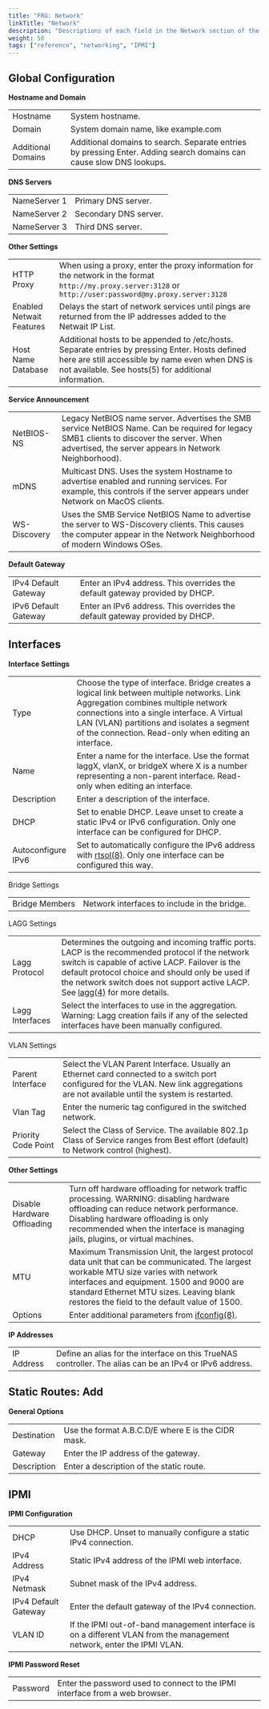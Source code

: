 ```yaml
---
title: "FRG: Network"
linkTitle: "Network"
description: "Descriptions of each field in the Network section of the TrueNAS web interface."
weight: 50
tags: ["reference", "networking", "IPMI"]
---
```


## Global Configuration

**Hostname and Domain**

| | |
|-|-|
| Hostname | System hostname. |
| Domain | System domain name, like example.com |
| Additional Domains | Additional domains to search. Separate entries by pressing Enter. Adding search domains can cause slow DNS lookups. |

**DNS Servers**

| | |
|-|-|
| NameServer 1 | Primary DNS server. |
| NameServer 2 | Secondary DNS server. |
| NameServer 3 | Third DNS server. |

**Other Settings**

| | |
|-|-|
| HTTP Proxy | When using a proxy, enter the proxy information for the network in the format `http://my.proxy.server:3128` or `http://user:password@my.proxy.server:3128` |
| Enabled Netwait Features | Delays the start of network services until pings are returned from the IP addresses added to the Netwait IP List. |
| Host Name Database | Additional hosts to be appended to /etc/hosts. Separate entries by pressing Enter. Hosts defined here are still accessible by name even when DNS is not available. See hosts(5) for additional information. |
**Service Announcement**

| | |
|-|-|
| NetBIOS-NS | Legacy NetBIOS name server. Advertises the SMB service NetBIOS Name. Can be required for legacy SMB1 clients to discover the server. When advertised, the server appears in Network Neighborhood). |
| mDNS | Multicast DNS. Uses the system Hostname to advertise enabled and running services. For example, this controls if the server appears under Network on MacOS clients. |
| WS-Discovery | Uses the SMB Service NetBIOS Name to advertise the server to WS-Discovery clients. This causes the computer appear in the Network Neighborhood of modern Windows OSes. |
**Default Gateway**

| | |
|-|-|
| IPv4 Default Gateway | Enter an IPv4 address. This overrides the default gateway provided by DHCP. |
| IPv6 Default Gateway | Enter an IPv6 address. This overrides the default gateway provided by DHCP. |

## Interfaces

**Interface Settings**

| | |
|-|-|
| Type | Choose the type of interface. Bridge creates a logical link between multiple networks. Link Aggregation combines multiple network connections into a single interface. A Virtual LAN (VLAN) partitions and isolates a segment of the connection. Read-only when editing an interface. |
| Name | Enter a name for the interface. Use the format laggX, vlanX, or bridgeX where X is a number representing a non-parent interface. Read-only when editing an interface. |
| Description | Enter a description of the interface. |
| DHCP | Set to enable DHCP. Leave unset to create a static IPv4 or IPv6 configuration. Only one interface can be configured for DHCP. |
| Autoconfigure IPv6 | Set to automatically configure the IPv6 address with [rtsol(8)](https://www.freebsd.org/cgi/man.cgi?query=rtsol). Only one interface can be configured this way. |

Bridge Settings

| | |
|-|-|
| Bridge Members | Network interfaces to include in the bridge. | 

LAGG Settings

| | |
|-|-|
| Lagg Protocol | Determines the outgoing and incoming traffic ports. LACP is the recommended protocol if the network switch is capable of active LACP. Failover is the default protocol choice and should only be used if the network switch does not support active LACP. See [lagg(4)](https://www.freebsd.org/cgi/man.cgi?query=lagg) for more details. | 
| Lagg Interfaces | Select the interfaces to use in the aggregation. Warning: Lagg creation fails if any of the selected interfaces have been manually configured. |

VLAN Settings

| | |
|-|-|
| Parent Interface | Select the VLAN Parent Interface. Usually an Ethernet card connected to a switch port configured for the VLAN. New link aggregations are not available until the system is restarted. |
| Vlan Tag | Enter the numeric tag configured in the switched network. | 
| Priority Code Point | Select the Class of Service. The available 802.1p Class of Service ranges from Best effort (default) to Network control (highest). |

**Other Settings**

| | |
|-|-|
| Disable Hardware Offloading | Turn off hardware offloading for network traffic processing. WARNING: disabling hardware offloading can reduce network performance. Disabling hardware offloading is only recommended when the interface is managing jails, plugins, or virtual machines. |
| MTU | Maximum Transmission Unit, the largest protocol data unit that can be communicated. The largest workable MTU size varies with network interfaces and equipment. 1500 and 9000 are standard Ethernet MTU sizes. Leaving blank restores the field to the default value of 1500. |
| Options | Enter additional parameters from [ifconfig(8)](https://www.freebsd.org/cgi/man.cgi?query=ifconfig). |

**IP Addresses**

| | |
|-|-|
| IP Address | Define an alias for the interface on this TrueNAS controller. The alias can be an IPv4 or IPv6 address. |

## Static Routes: Add

**General Options**

| | |
|-|-|
| Destination | Use the format A.B.C.D/E where E is the CIDR mask. |
| Gateway | Enter the IP address of the gateway. |
| Description | Enter a description of the static route. |

## IPMI

**IPMI Configuration**

| | |
|-|-|
| DHCP | Use DHCP. Unset to manually configure a static IPv4 connection. |
| IPv4 Address | Static IPv4 address of the IPMI web interface. |
| IPv4 Netmask | Subnet mask of the IPv4 address. |
| IPv4 Default Gateway | Enter the default gateway of the IPv4 connection. |
| VLAN ID | If the IPMI out-of-band management interface is on a different VLAN from the management network, enter the IPMI VLAN. |

**IPMI Password Reset**

| | |
|-|-|
| Password | Enter the password used to connect to the IPMI interface from a web browser. |
